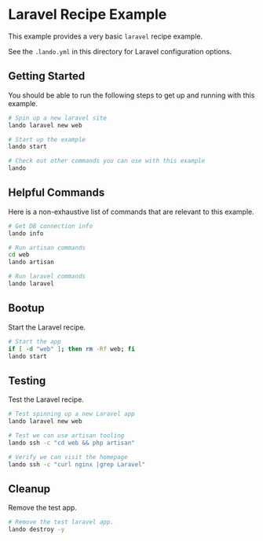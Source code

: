 Laravel Recipe Example
======================

This example provides a very basic `laravel` recipe example.

See the `.lando.yml` in this directory for Laravel configuration options.

Getting Started
---------------

You should be able to run the following steps to get up and running with this example.

```bash
# Spin up a new laravel site
lando laravel new web

# Start up the example
lando start

# Check out other commands you can use with this example
lando
```

Helpful Commands
----------------

Here is a non-exhaustive list of commands that are relevant to this example.

```bash
# Get DB connection info
lando info

# Run artisan commands
cd web
lando artisan

# Run laravel commands
lando laravel
```

Bootup
------

Start the Laravel recipe.

```bash
# Start the app
if [ -d "web" ]; then rm -Rf web; fi
lando start
```

Testing
-------

Test the Laravel recipe.

```bash
# Test spinning up a new Laravel app
lando laravel new web

# Test we can use artisan tooling
lando ssh -c "cd web && php artisan"

# Verify we can visit the homepage
lando ssh -c "curl nginx |grep Laravel"
```

Cleanup
-------

Remove the test app.

```bash
# Remove the test laravel app.
lando destroy -y
```

